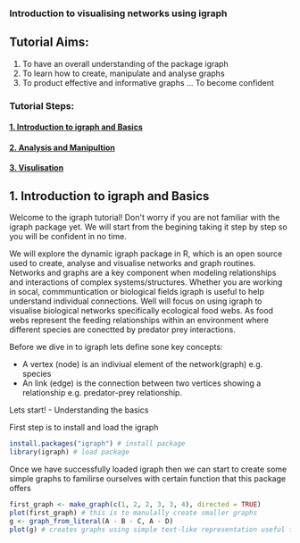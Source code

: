 ### Introduction to visualising networks using igraph
## Tutorial Aims: 
1. To have an overall understanding of the package igraph
2. To learn how to create, manipulate and analyse graphs  
3. To product effective and informative graphs  ... To become confident 
   
### Tutorial Steps: 
#### <a href="#1"> 1. Introduction to igraph and Basics</a>
#### <a href="#2"> 2. Analysis and Manipultion</a>
#### <a href="#3"> 3. Visulisation</a>

<a name="1"></a>
## 1. Introduction to igraph and Basics 

Welcome to the igraph tutorial! 
Don't worry if you are not familiar with the igraph package yet. We will start from the begining taking it step by step so you will be confident in no time.  

We will explore the dynamic igraph package in R, which is an open source used to create, analyse and visualise networks and graph routines. Networks and graphs are a key component when modeling relationships and interactions of complex systems/structures. Whether you are working in socal, commmuntication or biological fields igraph is useful to help understand individual connections. Well will focus on using igraph to visualise biological networks specifically ecological food webs. As food webs represent the feeding relationships within an environment where different species are conectted by predator prey interactions. 

Before we dive in to igraph lets define sone key concepts: 
- A vertex (node) is an indiviual element of the network(graph) e.g. species
- An link (edge) is the connection between two vertices showing a relationship e.g. predator-prey relationship.

Lets start! - Understanding the basics

First step is to install and load the igraph 
```r
install.packages("igraph") # install package 
library(igraph) # load package
```
Once we have successfully loaded igraph then we can start to create some simple graphs to familirse ourselves with certain function that this package offers 
```r
first_graph <- make_graph(c(1, 2, 2, 3, 3, 4), directed = TRUE)
plot(first_graph) # this is to manulally create smaller graphs 
g <- graph_from_literal(A - B - C, A - D)
plot(g) # creates graphs using simple text-like representation useful for small illustrative examples
```

